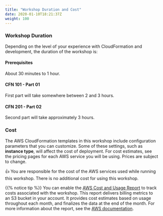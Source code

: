 ```yaml
---
title: "Workshop Duration and Cost"
date: 2020-01-10T18:21:37Z
weight: 100
---
```


### Workshop Duration

Depending on the level of your experience with CloudFormation and development, the duration of the workshop is:

#### Prerequisites

About 30 minutes to 1 hour.

#### CFN 101 - Part 01

First part will take somewhere between 2 and 3 hours.

#### CFN 201 - Part 02

Second part will take approximately 3 hours.

### Cost

The AWS CloudFormation templates in this workshop include configuration parameters that you can customize. Some of these settings, such as **instance type**, will affect the cost of deployment. For cost estimates, see the pricing pages for each AWS service you will be using. Prices are subject to change.

:+1:
You are responsible for the cost of the AWS services used while running this workshop. There is no additional cost for using this workshop.


{{% notice tip %}}
You can enable the [AWS Cost and Usage Report](https://docs.aws.amazon.com/awsaccountbilling/latest/aboutv2/billing-reports-gettingstarted-turnonreports.html) to track costs associated with the workshop. This report delivers billing metrics to an S3 bucket in your account. It provides cost estimates based on usage throughout each month, and finalizes the data at the end of the month. For more information about the report, see the [AWS documentation](https://docs.aws.amazon.com/awsaccountbilling/latest/aboutv2/billing-reports-costusage.html).
